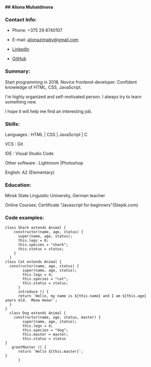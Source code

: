 **##  Aliona Muhatdinova**


### Contact Info:

* Phone: +375 29 8740107

* E-mail: alionazimaby@gmail.com

* [LinkedIn](https://www.linkedin.com/in/aliona-muhatdinova-3b529b1b7/)

* [GitHub](https://www.github.com/AlionaMu)


### Summary:

Start programming in 2018. Novice frontend-developer. Confident knowledge of HTML, CSS, JavaScript. 

I'm highly organized and self-motivated person. I always try to learn something new. 

I hope it will help me find an interesting job. 


### Skills:

Languages : HTML | CSS | JavaScript | C

VCS : Git

IDE : Visual Studio Code

Other software : Lightroom |Photoshop

English: A2 (Elementary)

### Education:

Minsk State Linguistic University, German teacher

Online Courses: Certificate "Javascript for beginners"(Stepik.com)


### Code examples:

```
class Shark extends Animal {
    constructor(name, age, status) {
      super(name, age, status);
      this.legs = 0;
      this.species = "shark";
      this.status = status;
    }
  }  
class Cat extends Animal {
  constructor(name, age, status) {
        super(name, age, status);
        this.legs = 4;
        this.species = "cat";
        this.status = status;
      }
      introduce () {
      return `Hello, my name is ${this.name} and I am ${this.age} years old.  Meow meow!`;    
  } 
} 
  class Dog extends Animal {
    constructor(name, age, status, master) {
        super(name, age, status);
        this.legs = 4;
        this.species = "dog";      
        this.master = master; 
        this.status = status
}
   greetMaster () {
      return `Hello ${this.master}`;
}
      }
```


